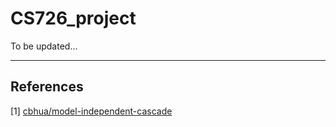 # CS726_project

To be updated...

---
## References
[1] [cbhua/model-independent-cascade](https://github.com/cbhua/model-independent-cascade)
